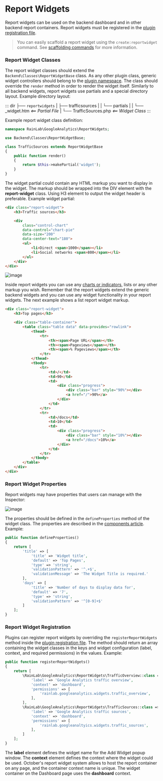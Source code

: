 # Report Widgets

Report widgets can be used on the backend dashboard and in other backend report containers. Report widgets must be registered in the [plugin registration file](../extending.md).

> You can easily scaffold a report widget using the `create:reportwidget` command. See [scaffolding commands](../console/scaffolding.md#oc-create-a-report-widget) for more information.

### Report Widget Classes

The report widget classes should extend the `Backend\Classes\ReportWidgetBase` class. As any other plugin class, generic widget controllers should belong to the [plugin namespace](../plugin/registration.md#oc-plugin-namespaces). The class should override the `render` method in order to render the widget itself. Similarly to all backend widgets, report widgets use partials and a special directory layout. Example directory layout:

::: dir
├── `reportwidgets`
|   ├── trafficsources
|   |   └── partials
|   |       └── _widget.htm _<== Partial File_
|   └── TrafficSources.php _<== Widget Class_
:::

Example report widget class definition:

```php
namespace RainLab\GoogleAnalytics\ReportWidgets;

use Backend\Classes\ReportWidgetBase;

class TrafficSources extends ReportWidgetBase
{
    public function render()
    {
        return $this->makePartial('widget');
    }
}
```

The widget partial could contain any HTML markup you want to display in the widget. The markup should be wrapped into the DIV element with the **report-widget** class. Using H3 element to output the widget header is preferable. Example widget partial:

```html
<div class="report-widget">
    <h3>Traffic sources</h3>

    <div
        class="control-chart"
        data-control="chart-pie"
        data-size="200"
        data-center-text="180">
        <ul>
            <li>Direct <span>1000</span></li>
            <li>Social networks <span>800</span></li>
        </ul>
    </div>
</div>
```

![image](https://raw.githubusercontent.com/octobercms/docs/master/images/traffic-sources.png)

Inside report widgets you can use any [charts or indicators](https://octobercms.com/docs/ui/chart), lists or any other markup you wish. Remember that the report widgets extend the generic backend widgets and you can use any widget functionality in your report widgets. The next example shows a list report widget markup.

```html
<div class="report-widget">
    <h3>Top pages</h3>

    <div class="table-container">
        <table class="table data" data-provides="rowlink">
            <thead>
                <tr>
                    <th><span>Page URL</span></th>
                    <th><span>Pageviews</span></th>
                    <th><span>% Pageviews</span></th>
                </tr>
            </thead>
            <tbody>
                <tr>
                    <td>/</td>
                    <td>90</td>
                    <td>
                        <div class="progress">
                            <div class="bar" style="90%"></div>
                            <a href="/">90%</a>
                        </div>
                    </td>
                </tr>
                <tr>
                    <td>/docs</td>
                    <td>10</td>
                    <td>
                        <div class="progress">
                            <div class="bar" style="10%"></div>
                            <a href="/docs">10%</a>
                        </div>
                    </td>
                </tr>
            </tbody>
        </table>
    </div>
</div>
```

### Report Widget Properties

Report widgets may have properties that users can manage with the Inspector:

![image](https://github.com/octobercms/docs/blob/develop/images/report-widget-inspector.png?raw=true)

The properties should be defined in the `defineProperties` method of the widget class. The properties are described in the [components article](../plugin/components.md#oc-component-properties). Example:

```php
public function defineProperties()
{
    return [
        'title' => [
            'title' => 'Widget title',
            'default' => 'Top Pages',
            'type' => 'string',
            'validationPattern' => '^.+$',
            'validationMessage' => 'The Widget Title is required.'
        ],
        'days' => [
            'title' => 'Number of days to display data for',
            'default' => '7',
            'type' => 'string',
            'validationPattern' => '^[0-9]+$'
        ]
    ];
}
```

### Report Widget Registration

Plugins can register report widgets by overriding the `registerReportWidgets` method inside the [plugin registration file](../extending.md). The method should return an array containing the widget classes in the keys and widget configuration (label, context, and required permissions) in the values. Example:

```php
public function registerReportWidgets()
{
    return [
        \RainLab\GoogleAnalytics\ReportWidgets\TrafficOverview::class => [
            'label' => 'Google Analytics traffic overview',
            'context' => 'dashboard',
            'permissions' => [
                'rainlab.googleanalytics.widgets.traffic_overview',
            ],
        ],
        \RainLab\GoogleAnalytics\ReportWidgets\TrafficSources::class => [
            'label' => 'Google Analytics traffic sources',
            'context' => 'dashboard',
            'permissions' => [
                'rainlab.googleanaltyics.widgets.traffic_sources',
            ],
        ]
    ];
}
```

The **label** element defines the widget name for the Add Widget popup window. The **context** element defines the context where the widget could be used. October's report widget system allows to host the report container on any page, and the container context name is unique. The widget container on the Dashboard page uses the **dashboard** context.
